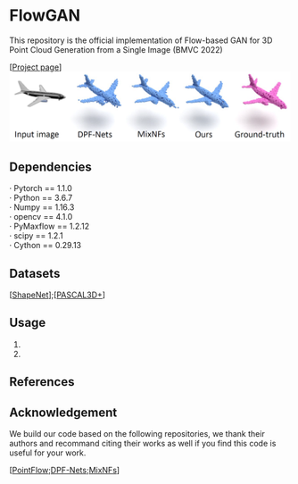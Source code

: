 # FlowGAN
This repository is the official implementation of Flow-based GAN for 3D Point Cloud Generation from a Single Image (BMVC 2022)

[[Project page](https://bmvc2022.mpi-inf.mpg.de/569/)]
![image](https://github.com/weiyao1996/weiyao1996.github.io/blob/master/img/bmvc2022.png)  

## Dependencies  
· Pytorch == 1.1.0  
· Python == 3.6.7  
· Numpy == 1.16.3  
· opencv == 4.1.0  
· PyMaxflow == 1.2.12  
· scipy  == 1.2.1  
· Cython == 0.29.13  

## Datasets
[[ShapeNet]()];[[PASCAL3D+]()]
  
## Usage  
1) 

2)

## References

## Acknowledgement
We build our code based on the following repositories, we thank their authors and recommand citing their works as well if you find this code is useful for your work. 

[[PointFlow](https://github.com/stevenygd/PointFlow);[DPF-Nets](https://github.com/Regenerator/dpf-nets);[MixNFs](https://github.com/janisgp/go_with_the_flows)]
